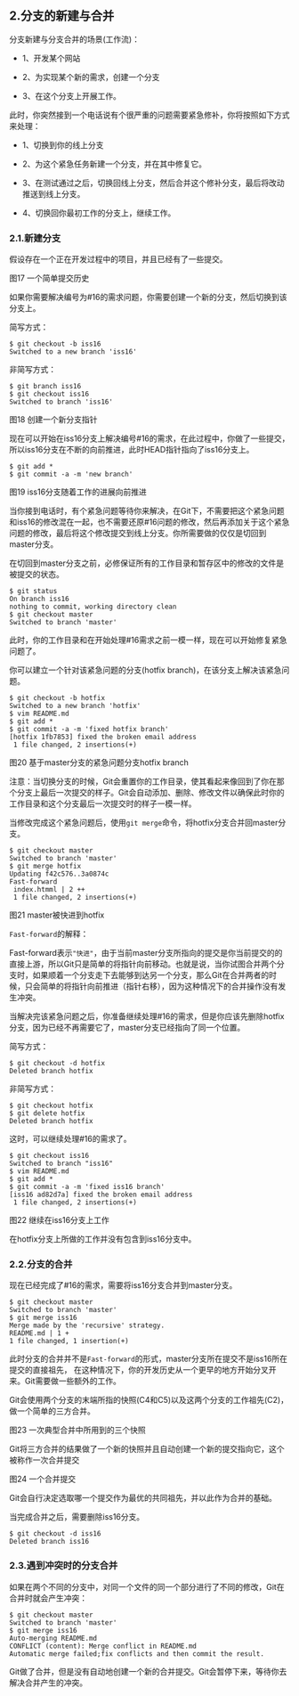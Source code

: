 ## 2.分支的新建与合并

分支新建与分支合并的场景(工作流)：

* 1、开发某个网站

* 2、为实现某个新的需求，创建一个分支

* 3、在这个分支上开展工作。

此时，你突然接到一个电话说有个很严重的问题需要紧急修补，你将按照如下方式来处理：

* 1、切换到你的线上分支

* 2、为这个紧急任务新建一个分支，并在其中修复它。

* 3、在测试通过之后，切换回线上分支，然后合并这个修补分支，最后将改动推送到线上分支。

* 4、切换回你最初工作的分支上，继续工作。

### 2.1.新建分支

假设存在一个正在开发过程中的项目，并且已经有了一些提交。

图17
一个简单提交历史

如果你需要解决编号为#16的需求问题，你需要创建一个新的分支，然后切换到该分支上。

简写方式：

```
$ git checkout -b iss16
Switched to a new branch 'iss16'

```

非简写方式：

```
$ git branch iss16
$ git checkout iss16
Switched to branch 'iss16'
```

图18
创建一个新分支指针

现在可以开始在iss16分支上解决编号#16的需求，在此过程中，你做了一些提交，所以iss16分支在不断的向前推进，此时HEAD指针指向了iss16分支上。

```
$ git add *
$ git commit -a -m 'new branch'

```

图19
iss16分支随着工作的进展向前推进

当你接到电话时，有个紧急问题等待你来解决，在Git下，不需要把这个紧急问题和iss16的修改混在一起，也不需要还原#16问题的修改，然后再添加关于这个紧急问题的修改，最后将这个修改提交到线上分支。你所需要做的仅仅是切回到master分支。

在切回到master分支之前，必修保证所有的工作目录和暂存区中的修改的文件是被提交的状态。

```
$ git status
On branch iss16
nothing to commit, working directory clean
$ git checkout master
Switched to branch 'master'
```

此时，你的工作目录和在开始处理#16需求之前一模一样，现在可以开始修复紧急问题了。

你可以建立一个针对该紧急问题的分支(hotfix branch)，在该分支上解决该紧急问题。

```
$ git checkout -b hotfix
Switched to a new branch 'hotfix'
$ vim README.md
$ git add *
$ git commit -a -m 'fixed hotfix branch'
[hotfix 1fb7853] fixed the broken email address
 1 file changed, 2 insertions(+)
```


图20
基于master分支的紧急问题分支hotfix branch

注意：当切换分支的时候，Git会重置你的工作目录，使其看起来像回到了你在那个分支上最后一次提交的样子。Git会自动添加、删除、修改文件以确保此时你的工作目录和这个分支最后一次提交时的样子一模一样。

当修改完成这个紧急问题后，使用`git merge`命令，将hotfix分支合并回master分支。

```
$ git checkout master
Switched to branch 'master'
$ git merge hotfix
Updating f42c576..3a0874c
Fast-forward
 index.htmml | 2 ++
 1 file changed, 2 insertions(+)
```


图21
master被快进到hotfix

`Fast-forward`的解释：

Fast-forward表示`"快进"`，由于当前master分支所指向的提交是你当前提交的的直接上游，所以Git只是简单的将指针向前移动。也就是说，当你试图合并两个分支时，如果顺着一个分支走下去能够到达另一个分支，那么Git在合并两者的时候，只会简单的将指针向前推进（指针右移），因为这种情况下的合并操作没有发生冲突。

当解决完该紧急问题之后，你准备继续处理#16的需求，但是你应该先删除hotfix分支，因为已经不再需要它了，master分支已经指向了同一个位置。

简写方式：

```
$ git checkout -d hotfix
Deleted branch hotfix
```

非简写方式：

```
$ git checkout hotfix
$ git delete hotfix
Deleted branch hotfix
```

这时，可以继续处理#16的需求了。

```
$ git checkout iss16
Switched to branch "iss16"
$ vim README.md
$ git add *
$ git commit -a -m 'fixed iss16 branch'
[iss16 ad82d7a] fixed the broken email address
 1 file changed, 2 insertions(+)
```


图22
继续在iss16分支上工作

在hotfix分支上所做的工作并没有包含到iss16分支中。

### 2.2.分支的合并

现在已经完成了#16的需求，需要将iss16分支合并到master分支。

```
$ git checkout master
Switched to branch 'master'
$ git merge iss16
Merge made by the 'recursive' strategy.
README.md | 1 +
1 file changed, 1 insertion(+)
```

此时分支的合并并不是`Fast-forward`的形式，master分支所在提交不是iss16所在提交的直接祖先，
在这种情况下，你的开发历史从一个更早的地方开始分叉开来。Git需要做一些额外的工作。


Git会使用两个分支的末端所指的快照(C4和C5)以及这两个分支的工作祖先(C2)，做一个简单的三方合并。

图23
一次典型合并中所用到的三个快照

Git将三方合并的结果做了一个新的快照并且自动创建一个新的提交指向它，这个被称作一次合并提交

图24
一个合并提交

Git会自行决定选取哪一个提交作为最优的共同祖先，并以此作为合并的基础。

当完成合并之后，需要删除iss16分支。

```
$ git checkout -d iss16
Deleted branch iss16
```

### 2.3.遇到冲突时的分支合并

如果在两个不同的分支中，对同一个文件的同一个部分进行了不同的修改，Git在合并时就会产生冲突：

```
$ git checkout master
Switched to branch 'master'
$ git merge iss16
Auto-merging README.md
CONFLICT (content): Merge conflict in README.md
Automatic merge failed;fix conflicts and then commit the result.
```

Git做了合并，但是没有自动地创建一个新的合并提交。Git会暂停下来，等待你去解决合并产生的冲突。


